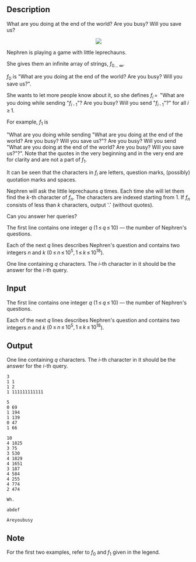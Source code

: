 ## Description

<div><div class="epigraph"><div class="epigraph-text"><span class="tex-font-style-it">What are you doing at the end of the world? Are you busy? Will you save us?</span></div></div><center><p><img class="tex-graphics" src="file://vSpHGdrv.png" style="max-width: 100.0%;max-height: 100.0%;"></p></center><p>Nephren is playing a game with little leprechauns.</p><p>She gives them an infinite array of strings, <span class="tex-span"><i>f</i><sub class="lower-index">0... ∞</sub></span>.</p><p><span class="tex-span"><i>f</i><sub class="lower-index">0</sub></span> is "<span class="tex-font-style-tt">What are you doing at the end of the world? Are you busy? Will you save us?</span>".</p><p>She wants to let more people know about it, so she defines <span class="tex-span"><i>f</i><sub class="lower-index"><i>i</i></sub> = </span> "<span class="tex-font-style-tt">What are you doing while sending "</span><span class="tex-span"><i>f</i><sub class="lower-index"><i>i</i> - 1</sub></span><span class="tex-font-style-tt">"? Are you busy? Will you send "</span><span class="tex-span"><i>f</i><sub class="lower-index"><i>i</i> - 1</sub></span><span class="tex-font-style-tt">"?</span>" for all <span class="tex-span"><i>i</i> ≥ 1</span>.</p><p>For example, <span class="tex-span"><i>f</i><sub class="lower-index">1</sub></span> is</p><p>"<span class="tex-font-style-tt">What are you doing while sending "What are you doing at the end of the world? Are you busy? Will you save us?"? Are you busy? Will you send "What are you doing at the end of the world? Are you busy? Will you save us?"?</span>". Note that the quotes in the very beginning and in the very end are for clarity and are not a part of <span class="tex-span"><i>f</i><sub class="lower-index">1</sub></span>.</p><p>It can be seen that the characters in <span class="tex-span"><i>f</i><sub class="lower-index"><i>i</i></sub></span> are letters, question marks, (possibly) quotation marks and spaces.</p><p>Nephren will ask the little leprechauns <span class="tex-span"><i>q</i></span> times. Each time she will let them find the <span class="tex-span"><i>k</i></span>-th character of <span class="tex-span"><i>f</i><sub class="lower-index"><i>n</i></sub></span>. The characters are indexed starting from <span class="tex-span">1</span>. If <span class="tex-span"><i>f</i><sub class="lower-index"><i>n</i></sub></span> consists of less than <span class="tex-span"><i>k</i></span> characters, output '<span class="tex-font-style-tt">.</span>' (without quotes).</p><p>Can you answer her queries?</p></div><div class="input-specification"><p>The first line contains one integer <span class="tex-span"><i>q</i></span> (<span class="tex-span">1 ≤ <i>q</i> ≤ 10</span>)&nbsp;— the number of Nephren's questions.</p><p>Each of the next <span class="tex-span"><i>q</i></span> lines describes Nephren's question and contains two integers <span class="tex-span"><i>n</i></span> and <span class="tex-span"><i>k</i></span> (<span class="tex-span">0 ≤ <i>n</i> ≤ 10<sup class="upper-index">5</sup>, 1 ≤ <i>k</i> ≤ 10<sup class="upper-index">18</sup></span>).</p></div><div class="output-specification"><p>One line containing <span class="tex-span"><i>q</i></span> characters. The <span class="tex-span"><i>i</i></span>-th character in it should be the answer for the <span class="tex-span"><i>i</i></span>-th query.</p></div>

## Input

<p>The first line contains one integer <span class="tex-span"><i>q</i></span> (<span class="tex-span">1 ≤ <i>q</i> ≤ 10</span>)&nbsp;— the number of Nephren's questions.</p><p>Each of the next <span class="tex-span"><i>q</i></span> lines describes Nephren's question and contains two integers <span class="tex-span"><i>n</i></span> and <span class="tex-span"><i>k</i></span> (<span class="tex-span">0 ≤ <i>n</i> ≤ 10<sup class="upper-index">5</sup>, 1 ≤ <i>k</i> ≤ 10<sup class="upper-index">18</sup></span>).</p>

## Output

<p>One line containing <span class="tex-span"><i>q</i></span> characters. The <span class="tex-span"><i>i</i></span>-th character in it should be the answer for the <span class="tex-span"><i>i</i></span>-th query.</p>





```input1
3
1 1
1 2
1 111111111111

```




```input2
5
0 69
1 194
1 139
0 47
1 66

```




```input3
10
4 1825
3 75
3 530
4 1829
4 1651
3 187
4 584
4 255
4 774
2 474

```




```output1
Wh.
```




```output2
abdef
```




```output3
Areyoubusy
```



## Note

<p>For the first two examples, refer to <span class="tex-span"><i>f</i><sub class="lower-index">0</sub></span> and <span class="tex-span"><i>f</i><sub class="lower-index">1</sub></span> given in the legend.</p>
